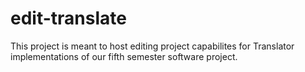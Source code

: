 edit-translate
===========

This project is meant to host editing project capabilites for Translator implementations of our fifth semester software project.
